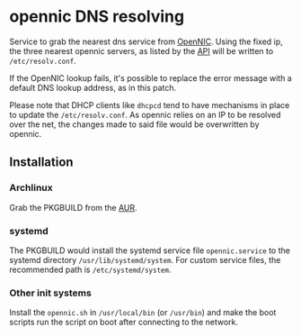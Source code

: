 
# opennic DNS resolving

Service to grab the nearest dns service from [OpenNIC][0].
Using the fixed ip, the three nearest opennic servers, as listed by the [API][1]
will be written to `/etc/resolv.conf`.

If the OpenNIC lookup fails, it's possible to replace the error message with a
default DNS lookup address, as in this patch.

Please note that DHCP clients like `dhcpcd` tend to have mechanisms in place to
update the `/etc/resolv.conf`. As opennic relies on an IP to be resolved over
the net, the changes made to said file would be overwritten by opennic.

## Installation

### Archlinux

Grab the PKGBUILD from the [AUR][2].

### systemd

The PKGBUILD would install the systemd service file `opennic.service` to the
systemd directory `/usr/lib/systemd/system`. For custom service files, the
recommended path is `/etc/systemd/system`.

### Other init systems

Install the `opennic.sh` in `/usr/local/bin` (or `/usr/bin`) and make the boot
scripts run the script on boot after connecting to the network.

[0]: https://www.opennicproject.org/
[1]: https://api.opennicproject.org/geoip/?resolv
[2]: https://aur.archlinux.org/packages/opennic-git
